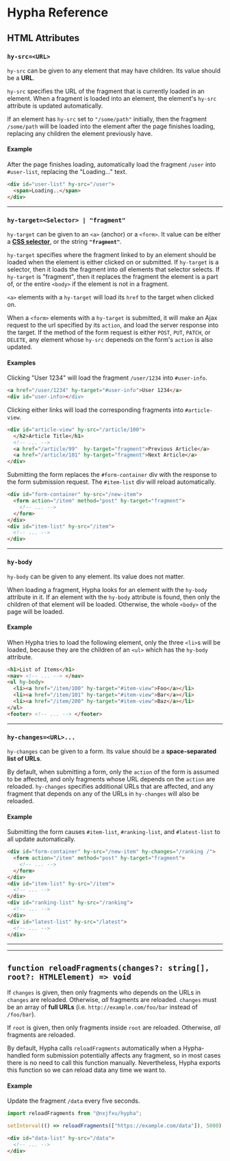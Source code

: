 # Hypha Reference

## HTML Attributes

### `hy-src=<URL>`

`hy-src` can be given to any element that may have children.  Its value should be a **URL**.

`hy-src` specifies the URL of the fragment that is currently loaded in an element.
When a fragment is loaded into an element, the element's `hy-src` attribute is updated automatically.

If an element has `hy-src` set to `"/some/path"` initially,
then the fragment `/some/path` will be loaded into the element after the page finishes loading,
replacing any children the element previously have.


#### Example

After the page finishes loading, automatically load the fragment `/user` into `#user-list`,
replacing the "Loading..." text.
```html
<div id="user-list" hy-src="/user">
  <span>Loading..</span>
</div>
```

-----

### `hy-target=<Selector> | "fragment"`

`hy-target` can be given to an `<a>` (anchor) or a `<form>`.
It value can be either a [**CSS selector**](https://developer.mozilla.org/en-US/docs/Web/CSS/CSS_selectors),
or the string **`"fragment"`**.

`hy-target` specifies where the fragment linked to by an element should be loaded
when the element is either clicked on or submitted.
If `hy-target` is a selector, then it loads the fragment into *all* elements that selector selects.
If `hy-target` is "fragment", then it replaces the fragment the element is a part of,
or the entire `<body>` if the element is not in a fragment.

`<a>` elements with a `hy-target` will load its `href` to the target when clicked on.

When a `<form>` elements with a `hy-target` is submitted,
it will make an Ajax request to the url specified by its `action`, 
and load the server response into the target.
If the method of the form request is either `POST`, `PUT`, `PATCH`, or `DELETE`,
any element whose `hy-src` depeneds on the form's `action` is also updated.


#### Examples

Clicking "User 1234" will load the fragment `/user/1234` into `#user-info`.
````html
<a href="/user/1234" hy-target="#user-info">User 1234</a>
<div id="user-info></div>
````

Clicking either links will load the corresponding fragments into `#article-view`.
````html
<div id="article-view" hy-src="/article/100">
  </h2>Article Title</h1>
  <!-- ... -->
  <a href="/article/99"  hy-target="fragment">Previous Article</a>
  <a href="/article/101" hy-target="fragment">Next Article</a>
</div>
````

Submitting the form replaces the `#form-container` div with the response to the form submission request.
The `#item-list` div will reload automatically.
````html
<div id="form-container" hy-src="/new-item">
  <form action="/item" method="post" hy-target="fragment">
    <!-- ... -->
  </form>
</div>
<div id="item-list" hy-src="/item">
  <!-- ... -->
</div>
````


-----

### `hy-body`

`hy-body` can be given to any element.  Its value does not matter.

When loading a fragment, Hypha looks for an element with the `hy-body` attribute in it.
If an element with the `hy-body` attribute is found, then only the children of that element will be loaded.
Otherwise, the whole `<body>` of the page will be loaded.


#### Example

When Hypha tries to load the following element, only the three `<li>`s will be loaded,
because they are the children of an `<ul>` which has the `hy-body` attribute.
```html
<h1>List of Items</h1>
<nav> <!-- ... --> </nav>
<ul hy-body>
  <li><a href="/item/100" hy-target="#item-view">Foo</a></li>
  <li><a href="/item/101" hy-target="#item-view">Bar</a></li>
  <li><a href="/item/200" hy-target="#item-view">Baz</a></li>
</ul>
<footer> <!-- ... --> </footer>
```


-----

### `hy-changes=<URL>...`

`hy-changes` can be given to a form.  Its value should be a **space-separated list of URLs**.

By default, when submitting a form, only the `action` of the form is assumed to be affected,
and only fragments whose URL depends on the `action` are reloaded.
`hy-changes` specifies additional URLs that are affected,
and any fragment that depends on any of the URLs in `hy-changes` will also be reloaded.

#### Example

Submitting the form causes `#item-list`, `#ranking-list`, and `#latest-list`
to all update automatically.
```html
<div id="form-container" hy-src="/new-item" hy-changes="/ranking /">
  <form action="/item" method="post" hy-target="fragment">
    <!-- ... -->
  </form>
</div>
<div id="item-list" hy-src="/item">
  <!-- ... -->
</div>
<div id="ranking-list" hy-src="/ranking">
  <!-- ... -->
</div>
<div id="latest-list" hy-src="/latest">
  <!-- ... -->
</div>
```

-----
-----

## `function reloadFragments(changes?: string[], root?: HTMLElement) => void`

If `changes` is given, then only fragments who depends on the URLs in `changes` are reloaded.
Otherwise, *all* fragments are reloaded.
`changes` must be an array of **full URLs** (i.e. `http://example.com/foo/bar` instead of `/foo/bar`).

If `root` is given, then only fragments inside `root` are reloaded.
Otherwise, *all* fragments are reloaded.

By default, Hypha calls `reloadFragments` automatically when a Hypha-handled 
form submission potentially affects any fragment,
so in most cases there is no need to call this function manually.
Nevertheless, Hypha exports this function so we can reload data any time we want to.

#### Example

Update the fragment `/data` every five seconds.
```javascript
import reloadFragments from "@nxjfxu/hypha";

setInterval(() => reloadFragments(["https://example.com/data"]), 5000);
```
```html
<div id="data-list" hy-src="/data">
  <!-- ... -->
</div>
```
